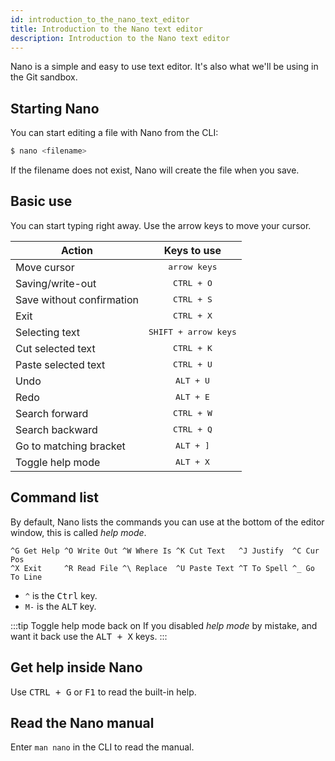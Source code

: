 ```yaml
---
id: introduction_to_the_nano_text_editor
title: Introduction to the Nano text editor
description: Introduction to the Nano text editor
---
```


Nano is a simple and easy to use text editor.
It's also what we'll be using in the Git sandbox.

## Starting Nano

You can start editing a file with Nano from the CLI:

```bash
$ nano <filename>
```

If the filename does not exist, Nano will create the file when you save.

## Basic use

You can start typing right away.
Use the arrow keys to move your cursor.

| Action                    |          Keys to use          |
| ------------------------- | :---------------------------: |
| Move cursor               |     <kbd>arrow keys</kbd>     |
| Saving/write-out          |      <kbd>CTRL + O</kbd>      |
| Save without confirmation |      <kbd>CTRL + S</kbd>      |
| Exit                      |      <kbd>CTRL + X</kbd>      |
| Selecting text            | <kbd>SHIFT + arrow keys</kbd> |
| Cut selected text         |      <kbd>CTRL + K</kbd>      |
| Paste selected text       |      <kbd>CTRL + U</kbd>      |
| Undo                      |      <kbd>ALT + U</kbd>       |
| Redo                      |      <kbd>ALT + E</kbd>       |
| Search forward            |      <kbd>CTRL + W</kbd>      |
| Search backward           |      <kbd>CTRL + Q</kbd>      |
| Go to matching bracket    |      <kbd>ALT + ]</kbd>       |
| Toggle help mode          |      <kbd>ALT + X</kbd>       |

## Command list

By default, Nano lists the commands you can use at the bottom of the editor window, this is called _help mode_.

```
^G Get Help ^O Write Out ^W Where Is ^K Cut Text   ^J Justify  ^C Cur Pos
^X Exit     ^R Read File ^\ Replace  ^U Paste Text ^T To Spell ^_ Go To Line
```

- `^` is the <kbd>Ctrl</kbd> key.
- `M-` is the <kbd>ALT</kbd> key.

:::tip Toggle help mode back on
If you disabled _help mode_ by mistake, and want it back use the <kbd>ALT + X</kbd> keys.
:::

## Get help inside Nano

Use <kbd>CTRL + G</kbd> or <kbd>F1</kbd> to read the built-in help.

## Read the Nano manual

Enter `man nano` in the CLI to read the manual.
